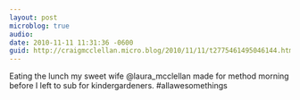 ```yaml
---
layout: post
microblog: true
audio: 
date: 2010-11-11 11:31:36 -0600
guid: http://craigmcclellan.micro.blog/2010/11/11/t2775461495046144.html
---
```

Eating the lunch my sweet wife @laura_mcclellan made for method morning before I left to sub for kindergardeners. #allawesomethings
